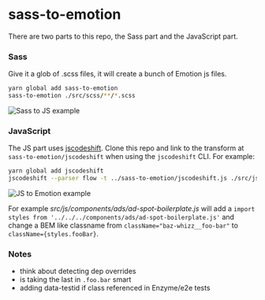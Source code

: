 # sass-to-emotion

There are two parts to this repo, the Sass part and the JavaScript part.

### Sass

Give it a glob of .scss files, it will create a bunch of Emotion js files.

```sh
yarn global add sass-to-emotion
sass-to-emotion ./src/scss/**/*.scss
```

![Sass to JS example](https://media.giphy.com/media/82oklJW3X4lQx9show/giphy.gif)

### JavaScript

The JS part uses [jscodeshift](https://github.com/facebook/jscodeshift). Clone this repo and link to the transform at `sass-to-emotion/jscodeshift` when using the `jscodeshift` CLI. For example:

```sh
yarn global add jscodeshift
jscodeshift --parser flow -t ../sass-to-emotion/jscodeshift.js ./src/js
```

![JS to Emotion example](https://media.giphy.com/media/2xFzMpZAxinybFs4im/giphy.gif)

For example *src/js/components/ads/ad-spot-boilerplate.js* will add a `import styles from '../../../components/ads/ad-spot-boilerplate.js'` and change a BEM like classname from `className="baz-whizz__foo-bar"` to `className={styles.fooBar}`.

### Notes

- think about detecting dep overrides
- is taking the last in `.foo.bar` smart
- adding data-testid if class referenced in Enzyme/e2e tests

